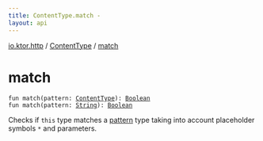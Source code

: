 ```yaml
---
title: ContentType.match - 
layout: api
---
```


<div class='api-docs-breadcrumbs'><a href="../index.html">io.ktor.http</a> / <a href="index.html">ContentType</a> / <a href="./match.html">match</a></div>

# match

<div class="signature"><code><span class="keyword">fun </span><span class="identifier">match</span><span class="symbol">(</span><span class="parameterName" id="io.ktor.http.ContentType$match(io.ktor.http.ContentType)/pattern">pattern</span><span class="symbol">:</span>&nbsp;<a href="index.html"><span class="identifier">ContentType</span></a><span class="symbol">)</span><span class="symbol">: </span><a href="https://kotlinlang.org/api/latest/jvm/stdlib/kotlin/-boolean/index.html"><span class="identifier">Boolean</span></a></code></div>

<div class="signature"><code><span class="keyword">fun </span><span class="identifier">match</span><span class="symbol">(</span><span class="parameterName" id="io.ktor.http.ContentType$match(kotlin.String)/pattern">pattern</span><span class="symbol">:</span>&nbsp;<a href="https://kotlinlang.org/api/latest/jvm/stdlib/kotlin/-string/index.html"><span class="identifier">String</span></a><span class="symbol">)</span><span class="symbol">: </span><a href="https://kotlinlang.org/api/latest/jvm/stdlib/kotlin/-boolean/index.html"><span class="identifier">Boolean</span></a></code></div>

Checks if <code>this</code> type matches a <a href="match.html#io.ktor.http.ContentType$match(io.ktor.http.ContentType)/pattern">pattern</a> type taking into account placeholder symbols <code>*</code> and parameters.

